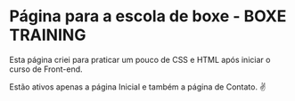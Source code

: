 # Página para a escola de boxe - BOXE TRAINING

Esta página criei para praticar um pouco de CSS e HTML após iniciar o curso de Front-end.

Estão ativos apenas a página Inicial e também a página de Contato. ✌
